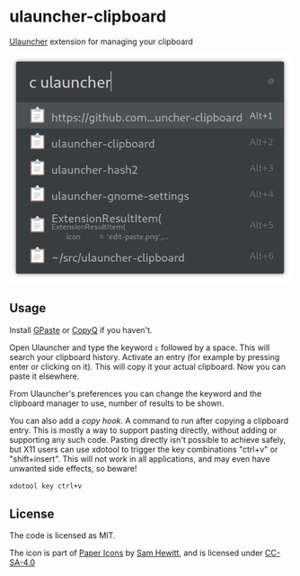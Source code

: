 # ulauncher-clipboard

[Ulauncher](https://ulauncher.io) extension for managing your clipboard

![](screenshot.png)

## Usage

Install [GPaste](https://github.com/Keruspe/GPaste/) or [CopyQ](https://github.com/hluk/CopyQ) if you haven't.

Open Ulauncher and type the keyword `c` followed by a space. This will search your clipboard history. Activate an entry (for example by pressing enter or clicking on it). This will copy it your actual clipboard. Now you can paste it elsewhere.

From Ulauncher's preferences you can change the keyword and the clipboard manager to use, number of results to be shown.

You can also add a *copy hook*. A command to run after copying a clipboard entry. This is mostly a way to support pasting directly, without adding or supporting any such code. Pasting directly isn't possible to achieve safely, but X11 users can use xdotool to trigger the key combinations "ctrl+v" or "shift+insert". This will not work in all applications, and may even have unwanted side effects, so beware!

```sh
xdotool key ctrl+v
```

## License

The code is licensed as MIT.

The icon is part of [Paper Icons](http://snwh.org/paper/icons) by [Sam Hewitt](http://samuelhewitt.com/), and is licensed under [CC-SA-4.0](http://creativecommons.org/licenses/by-sa/4.0/)
